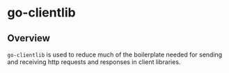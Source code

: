 # go-clientlib

## Overview

`go-clientlib` is used to reduce much of the boilerplate needed for sending and receiving http requests and responses in client libraries.
